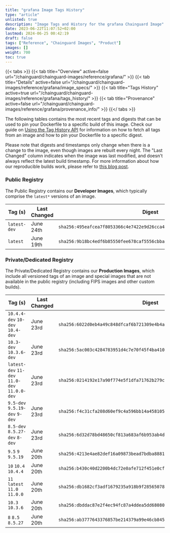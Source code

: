```yaml
---
title: "grafana Image Tags History"
type: "article"
unlisted: true
description: "Image Tags and History for the grafana Chainguard Image"
date: 2023-06-22T11:07:52+02:00
lastmod: 2024-06-25 00:42:19
draft: false
tags: ["Reference", "Chainguard Images", "Product"]
images: []
weight: 700
toc: true
---
```


{{< tabs >}}
{{< tab title="Overview" active=false url="/chainguard/chainguard-images/reference/grafana/" >}}
{{< tab title="Details" active=false url="/chainguard/chainguard-images/reference/grafana/image_specs/" >}}
{{< tab title="Tags History" active=true url="/chainguard/chainguard-images/reference/grafana/tags_history/" >}}
{{< tab title="Provenance" active=false url="/chainguard/chainguard-images/reference/grafana/provenance_info/" >}}
{{</ tabs >}}

The following tables contains the most recent tags and digests that can be used to pin your Dockerfile to a specific build of this image. Check our guide on [Using the Tag History API](/chainguard/chainguard-images/using-the-tag-history-api/) for information on how to fetch all tags from an image and how to pin your Dockerfile to a specific digest.

Please note that digests and timestamps only change when there is a change to the image, even though images are rebuilt every night. The "Last Changed" column indicates when the image was last modified, and doesn't always reflect the latest build timestamp. For more information about how our reproducible builds work, please refer to [this blog post](https://www.chainguard.dev/unchained/reproducing-chainguards-reproducible-image-builds).

### Public Registry
The Public Registry contains our **Developer Images**, which typically comprise the `latest*` versions of an image.

| Tag (s)       | Last Changed | Digest                                                                    |
|---------------|--------------|---------------------------------------------------------------------------|
|  `latest-dev` | June 24th    | `sha256:495eafcea7f8053366c4e7422e9d26cca4669f74b0031ed5128e97e925fccf72` |
|  `latest`     | June 19th    | `sha256:9b18bc4edf6b85550fee678caf5556cbba3176ecb52ddb050cefbb28f350e12b` |


### Private/Dedicated Registry
The Private/Dedicated Registry contains our **Production Images**, which include all versioned tags of an image and special images that are not available in the public registry (including FIPS images and other custom builds).

| Tag (s)                                        | Last Changed | Digest                                                                    |
|------------------------------------------------|--------------|---------------------------------------------------------------------------|
|  `10.4.4-dev` `10-dev` `10.4-dev`              | June 23rd    | `sha256:6022d0eb4a49c848dfcaf6b721309e4b4abf458586073aab007d83c7c86dc4fc` |
|  `10.3-dev` `10.3.6-dev`                       | June 23rd    | `sha256:5ac003c4284783951d4c7e70f45f4ba41031295ba28011b16846fae0ea283f63` |
|  `latest-dev` `11-dev` `11.0-dev` `11.0.0-dev` | June 23rd    | `sha256:0214192e17a90f774e5f1dfa71762b279c1d10f93e3e66c41994757058d09a45` |
|  `9.5-dev` `9.5.19-dev` `9-dev`                | June 23rd    | `sha256:f4c31cfa208d60ef9c4a596bb14a458105a03446b342e02a3bace4778e05c972` |
|  `8.5-dev` `8.5.27-dev` `8-dev`                | June 23rd    | `sha256:6d32d78bd48650cf813a683af6b953ab4d5431f8ffa34875522815e57ad082f6` |
|  `9.5` `9` `9.5.19`                            | June 20th    | `sha256:4213e4ae82def16a09873bead7bdba8881ad69bad6521f9a7482a282d652f4c8` |
|  `10` `10.4` `10.4.4`                          | June 20th    | `sha256:b430c40d2200b4dc72e0afe712f451e0cf73ad86d59f915a0637398946b02e8d` |
|  `11` `latest` `11.0` `11.0.0`                 | June 20th    | `sha256:db1682cf3adf1679235a918b9f285650789890dc744f6aad1a683344f5fea61d` |
|  `10.3` `10.3.6`                               | June 20th    | `sha256:dbddac87e2f4ec94fc87a4ddea5dd68080ae1bbed84f4547bf83a4469a531dc2` |
|  `8` `8.5` `8.5.27`                            | June 20th    | `sha256:ab3777643376857be214379a99e46cb845213391057cf3ca5841c34577c44022` |

